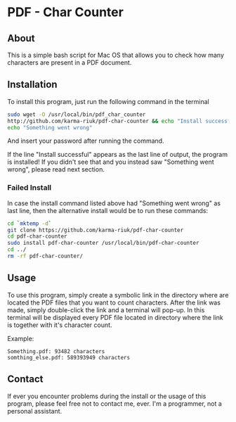 # PDF - Char Counter

## About
This is a simple bash script for Mac OS that allows you to check how many
characters are present in a PDF document.

## Installation
To install this program, just run the following command in the terminal
```bash
sudo wget -O /usr/local/bin/pdf_char_counter
http://github.com/karma-riuk/pdf-char-counter && echo "Install successful" ||
echo "Something went wrong"
```
And insert your password after running the command.

If the line "Install successful" appears as the last line of output, the
program is installed! If you didn't see that and you instead saw "Something
went wrong", please read next section.

### Failed Install
In case the install command listed above had "Something went wrong" as last
line, then the alternative install would be to run these commands:
```bash
cd `mktemp -d`
git clone https://github.com/karma-riuk/pdf-char-counter
cd pdf-char-counter
sudo install pdf-char-counter /usr/local/bin/pdf-char-counter
cd ../
rm -rf pdf-char-counter/
```

## Usage
To use this program, simply create a symbolic link in the directory where are
located the PDF files that you want to count characters. After the link was
made, simply double-click the link and a terminal will pop-up. In this
terminal will be displayed every PDF file located in directory where the link
is together with it's character count.

Example:
```
Something.pdf: 93482 characters
somthing_else.pdf: 589393949 characters
```

## Contact
If ever you encounter problems during the install or the usage of this
program, please feel free not to contact me, ever. I'm a programmer, not a
personal assistant.
